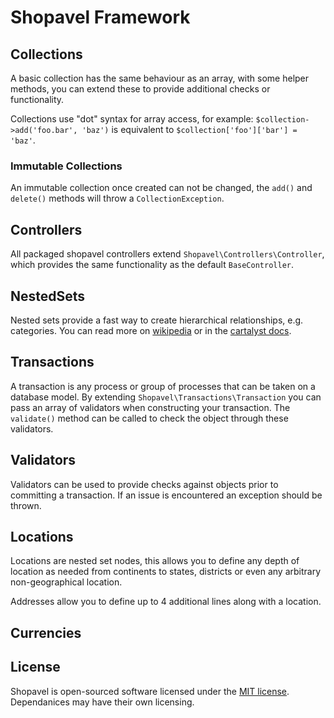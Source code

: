 Shopavel Framework
==================



Collections
-----------

A basic collection has the same behaviour as an array, with some helper methods, you can extend these to provide additional checks or functionality.

Collections use "dot" syntax for array access, for example: `$collection->add('foo.bar', 'baz')` is equivalent to `$collection['foo']['bar'] = 'baz'`.

### Immutable Collections

An immutable collection once created can not be changed, the `add()` and `delete()` methods will throw a
`CollectionException`.



Controllers
-----------

All packaged shopavel controllers extend `Shopavel\Controllers\Controller`, which provides the same functionality as the default `BaseController`.



NestedSets
----------

Nested sets provide a fast way to create hierarchical relationships, e.g. categories. You can read more on [wikipedia](http://en.wikipedia.org/wiki/Nested_set_model) or in the [cartalyst docs](http://docs.cartalyst.com/nested-sets-2).



Transactions
------------

A transaction is any process or group of processes that can be taken on a database model. By extending `Shopavel\Transactions\Transaction` you can pass an array of validators when constructing your transaction. The `validate()` method can be called to check the object through these validators.



Validators
----------

Validators can be used to provide checks against objects prior to committing a transaction. If an issue is encountered an exception should be thrown.



Locations
---------

Locations are nested set nodes, this allows you to define any depth of location as needed from continents to states, districts or even any arbitrary non-geographical location.

Addresses allow you to define up to 4 additional lines along with a location.



Currencies
----------



License
-------

Shopavel is open-sourced software licensed under the [MIT license](http://opensource.org/licenses/MIT). Dependanices may have their own licensing.